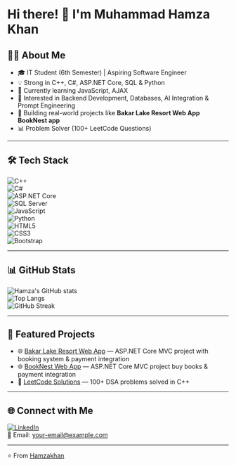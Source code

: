 # Hi there! 👋 I'm Muhammad Hamza Khan  

## 👨‍💻 About Me  
- 🎓 IT Student (6th Semester) | Aspiring Software Engineer  
- 💡 Strong in C++, C#, ASP.NET Core, SQL & Python  
- 🌱 Currently learning JavaScript, AJAX  
- 🤖 Interested in Backend Development, Databases, AI Integration & Prompt Engineering  
- 🚀 Building real-world projects like **Bakar Lake Resort Web App**  **BookNest app**
- 📊 Problem Solver (100+ LeetCode Questions)  

---

## 🛠 Tech Stack  

![C++](https://img.shields.io/badge/-C++-00599C?style=flat&logo=cplusplus&logoColor=white)  
![C#](https://img.shields.io/badge/-C%23-239120?style=flat&logo=c-sharp&logoColor=white)  
![ASP.NET Core](https://img.shields.io/badge/-ASP.NET%20Core-512BD4?style=flat&logo=dotnet&logoColor=white)  
![SQL Server](https://img.shields.io/badge/-SQL%20Server-CC2927?style=flat&logo=microsoft-sql-server&logoColor=white)  
![JavaScript](https://img.shields.io/badge/-JavaScript-F7DF1E?style=flat&logo=javascript&logoColor=black)  
![Python](https://img.shields.io/badge/-Python-3776AB?style=flat&logo=python&logoColor=white)  
![HTML5](https://img.shields.io/badge/-HTML5-E34F26?style=flat&logo=html5&logoColor=white)  
![CSS3](https://img.shields.io/badge/-CSS3-1572B6?style=flat&logo=css3&logoColor=white)  
![Bootstrap](https://img.shields.io/badge/-Bootstrap-7952B3?style=flat&logo=bootstrap&logoColor=white)  

---

## 📊 GitHub Stats  

![Hamza's GitHub stats](https://github-readme-stats.vercel.app/api?username=Hamzakhan12345&show_icons=true&theme=radical)  
![Top Langs](https://github-readme-stats.vercel.app/api/top-langs/?username=Hamzakhan12345&layout=compact&theme=radical)  
![GitHub Streak](https://streak-stats.demolab.com?user=Hamzakhan12345&theme=radical)  

---

## 📌 Featured Projects  

- 🌐 [Bakar Lake Resort Web App](#) — ASP.NET Core MVC project with booking system & payment integration
- 🌐 [BookNest Web App](#) — ASP.NET Core MVC project buy books & payment integration
- 🧩 [LeetCode Solutions](#) — 100+ DSA problems solved in C++  

---

## 🌐 Connect with Me  

[![LinkedIn](https://img.shields.io/badge/LinkedIn-blue?logo=linkedin&logoColor=white)](www.linkedin.com/in/hamza-khan593)  
📧 Email: your-email@example.com  

---
⭐️ From [Hamzakhan](https://github.com/Hamzakhan593)
